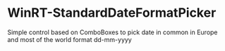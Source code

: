 # WinRT-StandardDateFormatPicker
Simple control based on ComboBoxes to pick date in common in Europe and most of the world format dd-mm-yyyy
